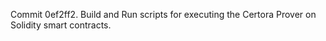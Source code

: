 Commit 0ef2ff2.                    Build and Run scripts for executing the Certora Prover on Solidity smart contracts.